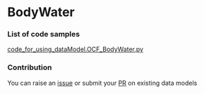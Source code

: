# BodyWater

### List of code samples 

<!-- 50-List of code -->

<!-- [code entry](link) -->
[code_for_using_dataModel.OCF_BodyWater.py](https://github.com/smart-data-models/dataModel.OCF/blob/master/BodyWater/code/code_for_using_dataModel.OCF_BodyWater.py)


<!-- /50-List of code -->

### Contribution
You can raise an [issue](https://github.com/smart-data-models/dataModel.OCF/issues) or submit your [PR](https://github.com/smart-data-models/dataModel.OCF/pulls) on existing data models
